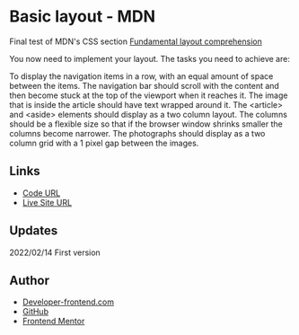 #  Basic layout - MDN

Final test of MDN's CSS section [Fundamental layout comprehension](https://developer.mozilla.org/en-US/docs/Learn/CSS/CSS_layout/Fundamental_Layout_Comprehension) 

You now need to implement your layout. The tasks you need to achieve are:

To display the navigation items in a row, with an equal amount of space between the items.
The navigation bar should scroll with the content and then become stuck at the top of the viewport when it reaches it.
The image that is inside the article should have text wrapped around it.
The &lt;article&gt; and &lt;aside&gt; elements should display as a two column layout. The columns should be a flexible size so that if the browser window shrinks smaller the columns become narrower.
The photographs should display as a two column grid with a 1 pixel gap between the images.

## Links

- [Code URL](https://github.com/dirkVerm/frontend-exercises/tree/main/02%20CSS/09%20Basic%20layout%20-%20MDN)
- [Live Site URL](https://dirkverm.github.io/frontend-exercises/02%20CSS/09%20Basic%20layout%20-%20MDN/)

## Updates
2022/02/14
First version

## Author

- [Developer-frontend.com](https://developer-frontend.com)
- [GitHub](https://github.com/dirkVerm)
- [Frontend Mentor](https://www.frontendmentor.io/profile/dirkVerm)


